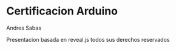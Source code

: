 Certificacion Arduino
=======

Andres Sabas

Presentacion basada en reveal.js todos sus derechos reservados
